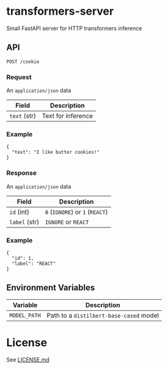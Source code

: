# transformers-server

Small FastAPI server for HTTP transformers inference

## API

```
POST /cookie
```

### Request

An `application/json` data

| Field        | Description        |
| ------------ | ------------------ |
| `text` (str) | Text for inference |

### Example

```
{
  "text": "I like butter cookies!"
}
```

### Response

An `application/json` data

| Field         | Description                     |
| ------------- | ------------------------------- |
| `id` (int)    | `0` (`IGNORE`) or `1` (`REACT`) |
| `label` (str) | `IGNORE` or `REACT`             |

### Example

```
{
  "id": 1,
  "label": "REACT"
}
```

## Environment Variables

| Variable     | Description                             |
| ------------ | --------------------------------------- |
| `MODEL_PATH` | Path to a `distilbert-base-cased` model |

# License

See [LICENSE.md](LICENSE.md)
